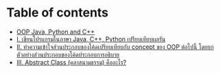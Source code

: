 # Table of contents

* [OOP Java, Python and C++](README.md)
* [I. เขียนโปรแกรมในภาษา Java, C++, Python เปรียบเทียบผลรัน](i.-java-c++-python.md)
* [II. ทำความเข้าใจส่วนประกอบของโค้ดเปรียบเทียบกับ concept ของ OOP ต่อไปนี้ โดยยกตัวอย่างส่วนประกอบของโค้ดประกอบการอธิบาย](ii.-concept-oop.md)
* [III. Abstract Class (คลาสนามธรรม) คืออะไร?](iii.-abstract-class.md)
